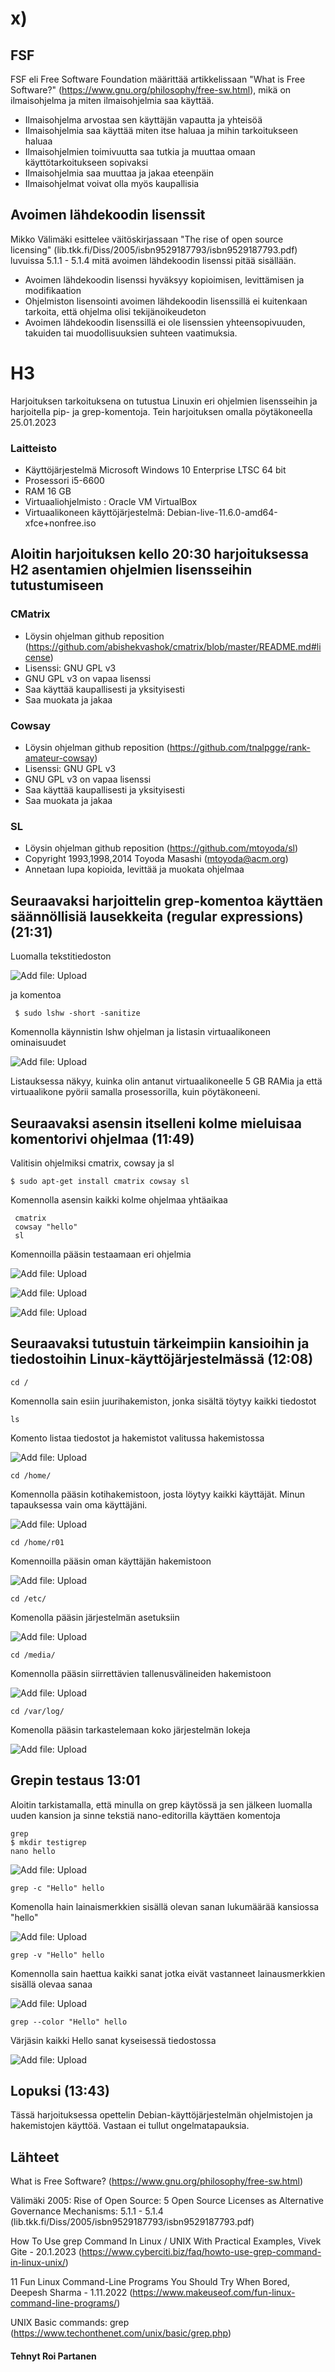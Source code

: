 
 
 # x)

 
 
 
 
## FSF

 FSF eli Free Software Foundation määrittää artikkelissaan "What is Free Software?" (https://www.gnu.org/philosophy/free-sw.html), mikä on ilmaisohjelma ja miten ilmaisohjelmia saa käyttää.
 
* Ilmaisohjelma arvostaa sen käyttäjän vapautta ja yhteisöä
* Ilmaisohjelmia saa käyttää miten itse haluaa ja mihin tarkoitukseen haluaa
* Ilmaisohjelmien toimivuutta saa tutkia ja muuttaa omaan käyttötarkoitukseen sopivaksi 
* Ilmaisohjelmia saa muuttaa ja jakaa eteenpäin
* Ilmaisohjelmat voivat olla myös kaupallisia

## Avoimen lähdekoodin lisenssit
 Mikko Välimäki esittelee väitöskirjassaan "The rise of open source licensing" (lib.tkk.fi/Diss/2005/isbn9529187793/isbn9529187793.pdf) luvuissa 5.1.1 - 5.1.4 mitä avoimen lähdekoodin lisenssi pitää sisällään.

* Avoimen lähdekoodin lisenssi hyväksyy kopioimisen, levittämisen ja modifikaation
* Ohjelmiston lisensointi avoimen lähdekoodin lisenssillä ei kuitenkaan tarkoita, että ohjelma olisi tekijänoikeudeton
* Avoimen lähdekoodin lisenssillä ei ole lisenssien yhteensopivuuden, takuiden tai muodollisuuksien suhteen vaatimuksia.

 
 # H3
 Harjoituksen tarkoituksena on tutustua Linuxin eri ohjelmien lisensseihin ja harjoitella pip- ja grep-komentoja. Tein harjoituksen omalla pöytäkoneella 25.01.2023
 

 
 
### Laitteisto
 
* Käyttöjärjestelmä	Microsoft Windows 10 Enterprise LTSC 64 bit
* Prosessori i5-6600
* RAM 16 GB
* Virtuaaliohjelmisto : Oracle VM VirtualBox
* Virtuaalikoneen käyttöjärjestelmä: Debian-live-11.6.0-amd64-xfce+nonfree.iso





## Aloitin harjoituksen kello 20:30 harjoituksessa H2 asentamien ohjelmien lisensseihin tutustumiseen

### CMatrix
 * Löysin ohjelman github reposition (https://github.com/abishekvashok/cmatrix/blob/master/README.md#license)
 * Lisenssi: GNU GPL v3
 * GNU GPL v3 on vapaa lisenssi
 * Saa käyttää kaupallisesti ja yksityisesti
 * Saa muokata ja jakaa
 

### Cowsay
 * Löysin ohjelman github reposition (https://github.com/tnalpgge/rank-amateur-cowsay)
 * Lisenssi: GNU GPL v3
 * GNU GPL v3 on vapaa lisenssi
 * Saa käyttää kaupallisesti ja yksityisesti
 * Saa muokata ja jakaa

### SL
  * Löysin ohjelman github reposition (https://github.com/mtoyoda/sl)
  * Copyright 1993,1998,2014 Toyoda Masashi (mtoyoda@acm.org)
  * Annetaan lupa kopioida, levittää ja muokata ohjelmaa
  

 ## Seuraavaksi harjoittelin grep-komentoa käyttäen säännöllisiä lausekkeita (regular expressions) (21:31)
 
  Luomalla tekstitiedoston 
  
  ![Add file: Upload](hellogrep.PNG)
  
  ja komentoa 
  
     
  
  
     $ sudo lshw -short -sanitize
     
  Komennolla käynnistin lshw ohjelman ja listasin virtuaalikoneen ominaisuudet
  
  
![Add file: Upload](LSHW.PNG)
  
  
  Listauksessa näkyy, kuinka olin antanut virtuaalikoneelle 5 GB RAMia ja että virtuaalikone pyörii samalla prosessorilla, kuin pöytäkoneeni.
  
  ## Seuraavaksi asensin itselleni kolme mieluisaa komentorivi ohjelmaa (11:49)
  
  Valitisin ohjelmiksi cmatrix, cowsay ja sl
  
    $ sudo apt-get install cmatrix cowsay sl
    
  Komennolla asensin kaikki kolme ohjelmaa yhtäaikaa
  
     cmatrix
     cowsay "hello"
     sl
     
Komennoilla pääsin testaamaan eri ohjelmia

![Add file: Upload](cmatrix.PNG)

![Add file: Upload](cowsay.PNG)

![Add file: Upload](sl.PNG)



## Seuraavaksi tutustuin tärkeimpiin kansioihin ja tiedostoihin Linux-käyttöjärjestelmässä (12:08)
    cd /
   
   
   Komennolla sain esiin juurihakemiston, jonka sisältä töytyy kaikki tiedostot
   
    ls 
    
   Komento listaa tiedostot ja hakemistot valitussa hakemistossa
   
   ![Add file: Upload](root.PNG)
   
    cd /home/
  
   Komennolla pääsin kotihakemistoon, josta löytyy kaikki käyttäjät. Minun tapauksessa vain oma käyttäjäni.
   
   ![Add file: Upload](home.PNG)
   
   
    cd /home/r01
  
    
   Komennoilla pääsin oman käyttäjän hakemistoon
   
   ![Add file: Upload](r01.PNG)
   
    cd /etc/
    
   Komenolla pääsin järjestelmän asetuksiin
   
   ![Add file: Upload](etc.PNG)
   
    cd /media/
   
  Komennolla pääsin siirrettävien tallenusvälineiden hakemistoon
  
  ![Add file: Upload](media.PNG)
  
    cd /var/log/
    
   Komenolla pääsin tarkastelemaan koko järjestelmän lokeja
   
  
 ![Add file: Upload](log.PNG)
  
  
 ## Grepin testaus 13:01
 
 Aloitin tarkistamalla, että minulla on grep käytössä ja sen jälkeen luomalla uuden kansion ja sinne tekstiä nano-editorilla käyttäen komentoja
 
    grep
    $ mkdir testigrep
    nano hello
   
 ![Add file: Upload](onkogrep.PNG)    

    



 
    grep -c "Hello" hello
    
   Komenolla hain lainaismerkkien sisällä olevan sanan lukumäärää kansiossa "hello"
   
   
![Add file: Upload](montagrep.PNG)

    grep -v "Hello" hello
    
   Komennolla sain haettua kaikki sanat jotka eivät vastanneet lainausmerkkien sisällä olevaa sanaa
   
  
 ![Add file: Upload](greptasma.PNG)
 
 
    grep --color "Hello" hello
    
 Värjäsin kaikki Hello sanat kyseisessä tiedostossa
 
 ![Add file: Upload](grepvari.PNG)
 
 
 ## Lopuksi (13:43)
 
 Tässä harjoituksessa opettelin Debian-käyttöjärjestelmän ohjelmistojen ja hakemistojen käyttöä. Vastaan ei tullut ongelmatapauksia.
 
## Lähteet

What is Free Software? (https://www.gnu.org/philosophy/free-sw.html)

Välimäki 2005: Rise of Open Source: 5 Open Source Licenses as Alternative Governance Mechanisms: 5.1.1 - 5.1.4 (lib.tkk.fi/Diss/2005/isbn9529187793/isbn9529187793.pdf)

How To Use grep Command In Linux / UNIX With Practical Examples,  Vivek Gite - 20.1.2023 (https://www.cyberciti.biz/faq/howto-use-grep-command-in-linux-unix/)

11 Fun Linux Command-Line Programs You Should Try When Bored, Deepesh Sharma - 1.11.2022 (https://www.makeuseof.com/fun-linux-command-line-programs/)

UNIX Basic commands: grep (https://www.techonthenet.com/unix/basic/grep.php)



#### Tehnyt Roi Partanen 
 
